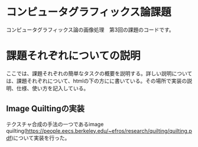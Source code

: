 # コンピュータグラフィックス論課題

コンピュータグラフィックス論の画像処理　第3回の課題のコードです。

# 課題それぞれについての説明

  ここでは、課題それぞれの簡単なタスクの概要を説明する。詳しい説明については、課題それぞれについて、htmlの下の方にに書いている。その場所で実装の説明、仕様、使い方を記入している。

## Image Quiltingの実装

  テクスチャ合成の手法の一つであるimage quilting(https://people.eecs.berkeley.edu/~efros/research/quilting/quilting.pdf)について実装を行った。





